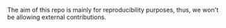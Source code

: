 The aim of this repo is mainly for reproducibility purposes, thus, we won't be allowing external contributions.
